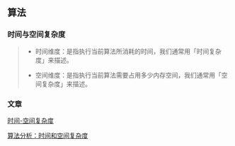 ## 算法

### 时间与空间复杂度

>* 时间维度：是指执行当前算法所消耗的时间，我们通常用「时间复杂度」来描述。
>
>- 空间维度：是指执行当前算法需要占用多少内存空间，我们通常用「空间复杂度」来描述。

### 文章

[时间-空间复杂度](https://blog.csdn.net/jsjwk/article/details/84315770)

[算法分析：时间和空间复杂度](https://blog.csdn.net/yuxuan20062007/article/details/82095490)



